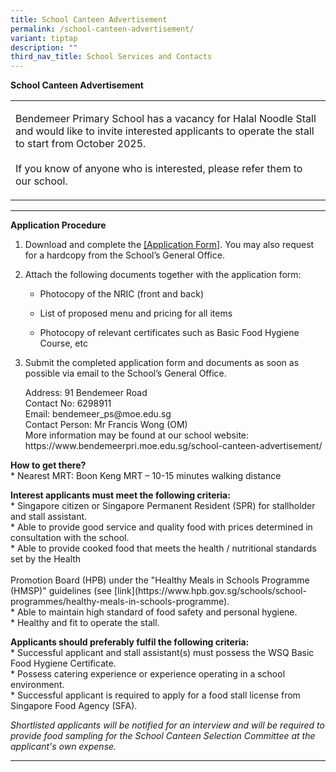 ```yaml
---
title: School Canteen Advertisement
permalink: /school-canteen-advertisement/
variant: tiptap
description: ""
third_nav_title: School Services and Contacts
---
```

<p><strong>School Canteen Advertisement</strong>
</p>
<table style="minWidth: 25px">
<colgroup>
<col>
</colgroup>
<tbody>
<tr>
<td rowspan="1" colspan="1">
<p>Bendemeer Primary School has a vacancy for Halal Noodle Stall and would
like to invite interested applicants to operate the stall to start from
October 2025.
<br>
<br>If you know of anyone who is interested, please refer them to our school.</p>
</td>
</tr>
</tbody>
</table>
<hr>
<p><strong>Application Procedure</strong>
</p>
<ol data-tight="true" class="tight">
<li>
<p>Download and complete the <a href="https://staging-lite.djf06u866wdve.amplifyapp.com/files/About/Canteen/application form for canteen stalls.pdf" rel="noopener noreferrer nofollow" target="_blank">[Application Form]</a>.
You may also request for a hardcopy from the School’s General Office.</p>
<p></p>
</li>
<li>
<p>Attach the following documents together with the application form:</p>
<ul data-tight="true" class="tight">
<li>
<p>Photocopy of the NRIC (front and back)</p>
</li>
<li>
<p>List of proposed menu and pricing for all items</p>
</li>
<li>
<p>Photocopy of relevant certificates such as Basic Food Hygiene Course,
etc</p>
</li>
</ul>
</li>
<li>
<p>Submit the completed application form and documents as soon as possible
via email to the School’s General Office.</p>
<p></p>
<p>Address: 91 Bendemeer Road
<br>Contact No: 6298911
<br>Email: <a rel="noopener noreferrer nofollow" target="_blank">bendemeer_ps@moe.edu.sg</a>
<br>Contact Person: Mr Francis Wong (OM)
<br>More information may be found at our school website: <a rel="noopener noreferrer nofollow" target="_blank">https://www.bendemeerpri.moe.edu.sg/school-canteen-advertisement/</a>
</p>
</li>
</ol>
<p><strong>How to get there?</strong>
<br>* Nearest MRT: Boon Keng MRT – 10-15 minutes walking distance</p>
<p><strong>Interest applicants must meet the following criteria:</strong>
<br>* Singapore citizen or Singapore Permanent Resident (SPR) for stallholder
and stall assistant.
<br>* Able to provide good service and quality food with prices determined
in consultation with the school.
<br>* Able to provide cooked food that meets the health / nutritional standards
set by the Health
<br>
<br>Promotion Board (HPB) under the "Healthy Meals in Schools Programme (HMSP)"
guidelines (see [link](<a rel="noopener noreferrer nofollow" target="_blank">https://www.hpb.gov.sg/schools/school-programmes/healthy-meals-in-schools-programme</a>).
<br>* Able to maintain high standard of food safety and personal hygiene.
<br>* Healthy and fit to operate the stall.</p>
<p><strong>Applicants should preferably fulfil the following criteria:</strong>
<br>* Successful applicant and stall assistant(s) must possess the WSQ Basic
Food Hygiene Certificate.
<br>* Possess catering experience or experience operating in a school environment.
<br>* Successful applicant is required to apply for a food stall license from
Singapore Food Agency (SFA).</p>
<p><em>Shortlisted applicants will be notified for an interview and will be required to provide food sampling for the School Canteen Selection Committee at the applicant's own expense.</em>
</p>
<hr>
<p></p>